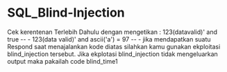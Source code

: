 # SQL_Blind-Injection
Cek kerentenan Terlebih Dahulu dengan mengetikan :
123(datavalid)' and true -- -
123(data valid)' and ascii('a') = 97 -- -
jika mendapatkan suatu Respond saat menajalankan kode diatas silahkan kamu gunakan ekploitasi blind_injection tersebut.
Jika ekplotasi blind_injection tidak mengeluarkan output maka pakailah  code blind_time1 
